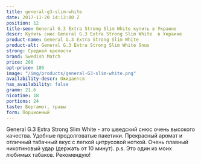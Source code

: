 ```yaml
---
title: general-g3-slim-white
date: 2017-11-20 14:13:00 Z
position: 12
title-seo: General G.3 Extra Strong Slim White купить в Украине
descr: Купить снюс General G.3 Extra Strong Slim White  в Украине
product-name: General G.3 Extra Strong Slim White
product-alt: General G.3 Extra Strong Slim White Snus
strong: Средней крепости
brand: Swedish Match
price: 200
opt-price: 186
image: "/img/products/general-G3-slim-white.png"
availability-descr: Ожидается
has_availability: false
gramm: 21.6
nicotine: 18
portions: 24
taste: Бергамот, травы
form: Порционный
---
```


General G.3 Extra Strong Slim White - это шведский снюс очень высокого качества. Удобные продолговатые пакетики. Прекрасный аромат и отличный табачный вкус с легкой цитрусовой ноткой. 
Очень плавный никотиновый удар (держать от 10 минут).
p.s. Это один из моих любимых табаков. Рекомендую!